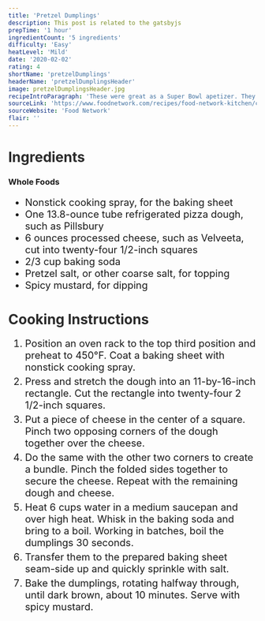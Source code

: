 ```yaml
---
title: 'Pretzel Dumplings'
description: This post is related to the gatsbyjs
prepTime: '1 hour'
ingredientCount: '5 ingredients'
difficulty: 'Easy'
heatLevel: 'Mild'
date: '2020-02-02'
rating: 4
shortName: 'pretzelDumplings'
headerName: 'pretzelDumplingsHeader'
image: pretzelDumplingsHeader.jpg
recipeIntroParagraph: 'These were great as a Super Bowl apetizer. They were really easy to make and using spicy mustard took them to the next level. Next time I should wrap the dough tighter so that the cheese stays inside in the oven. I think a lot of the cheese was lost during baking.'
sourceLink: 'https://www.foodnetwork.com/recipes/food-network-kitchen/cheesy-pretzel-dumplings-4538840'
sourceWebsite: 'Food Network'
flair: ''
---
```


<h1 style="color: #2B2B2B;">Ingredients</h1>

<h3>Whole Foods</h3>
<ul style="font-size: 20px;">
    <li>Nonstick cooking spray, for the baking sheet</li>
    <li>One 13.8-ounce tube refrigerated pizza dough, such as Pillsbury</li>
    <li>6 ounces processed cheese, such as Velveeta, cut into twenty-four 1/2-inch squares</li>
    <li>2/3 cup baking soda</li>
    <li>Pretzel salt, or other coarse salt, for topping</li>
    <li>Spicy mustard, for dipping</li>
</ul>

<h1 style="color: #2B2B2B; margin-top: 40px;">Cooking Instructions</h1>
<ol style="font-size: 20px" className="cookingInstructionsOL">
    <li style="margin: 5px 0;">Position an oven rack to the top third position and preheat to 450°F. Coat a baking sheet with nonstick cooking spray.</li>
    <li style="margin: 5px 0;">Press and stretch the dough into an 11-by-16-inch rectangle. Cut the rectangle into twenty-four 2 1/2-inch squares.</li>
    <li style="margin: 5px 0;">Put a piece of cheese in the center of a square. Pinch two opposing corners of the dough together over the cheese.</li>
    <li style="margin: 5px 0;">Do the same with the other two corners to create a bundle. Pinch the folded sides together to secure the cheese. Repeat with the remaining dough and cheese.</li>
    <li style="margin: 5px 0;">Heat 6 cups water in a medium saucepan and over high heat. Whisk in the baking soda and bring to a boil. Working in batches, boil the dumplings 30 seconds.</li>
    <li style="margin: 5px 0;">Transfer them to the prepared baking sheet seam-side up and quickly sprinkle with salt.</li>
    <li style="margin: 5px 0;">Bake the dumplings, rotating halfway through, until dark brown, about 10 minutes. Serve with spicy mustard.</li>
</ol>
